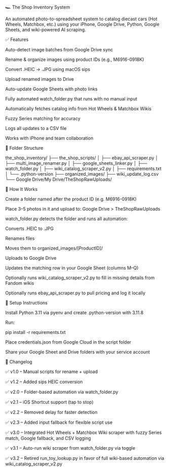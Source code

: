 
🏎️ The Shop Inventory System

An automated photo-to-spreadsheet system to catalog diecast cars (Hot Wheels, Matchbox, etc.) using your iPhone, Google Drive, Python, Google Sheets, and wiki-powered AI scraping.

✅ Features

Auto-detect image batches from Google Drive sync

Rename & organize images using product IDs (e.g., M6916-0918K)

Convert .HEIC → .JPG using macOS sips

Upload renamed images to Drive

Auto-update Google Sheets with photo links

Fully automated watch_folder.py that runs with no manual input

Automatically fetches catalog info from Hot Wheels & Matchbox Wikis

Fuzzy Series matching for accuracy

Logs all updates to a CSV file

Works with iPhone and team collaboration

📁 Folder Structure

the_shop_inventory/
├── the_shop_scripts/
│   ├── ebay_api_scraper.py
│   ├── multi_image_renamer.py
│   ├── google_sheets_linker.py
│   ├── watch_folder.py
│   ├── wiki_catalog_scraper_v2.py
│   ├── requirements.txt
│   └── .python-version
├── organized_images/
├── wiki_update_log.csv
└── Google Drive/My Drive/TheShopRawUploads/

🚀 How It Works

Create a folder named after the product ID (e.g. M6916-0918K)

Place 3–5 photos in it and upload to:
Google Drive > TheShopRawUploads

watch_folder.py detects the folder and runs all automation:

Converts .HEIC to .JPG

Renames files

Moves them to organized_images/[ProductID]/

Uploads to Google Drive

Updates the matching row in your Google Sheet (columns M–Q)

Optionally runs wiki_catalog_scraper_v2.py to fill in missing details from Fandom wikis

Optionally runs ebay_api_scraper.py to pull pricing and log it locally

🔧 Setup Instructions

Install Python 3.11 via pyenv and create .python-version with 3.11.8

Run:

pip install -r requirements.txt

Place credentials.json from Google Cloud in the script folder

Share your Google Sheet and Drive folders with your service account

📌 Changelog

✅ v1.0 – Manual scripts for rename + upload

✅ v1.2 – Added sips HEIC conversion

✅ v2.0 – Folder-based automation via watch_folder.py

✅ v2.1 – iOS Shortcut support (tap to stop)

✅ v2.2 – Removed delay for faster detection

✅ v2.3 – Added input fallback for flexible script use

✅ v3.0 – Integrated Hot Wheels + Matchbox Wiki scraper with fuzzy Series match, Google fallback, and CSV logging

✅ v3.1 – Auto-run wiki scraper from watch_folder.py via toggle

✅ v3.2 – Retired run_toy_lookup.py in favor of full wiki-based automation via wiki_catalog_scraper_v2.py

